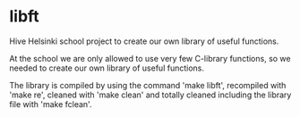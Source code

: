 # libft
Hive Helsinki school project to create our own library of useful functions.

At the school we are only allowed to use very few C-library functions, so we needed to create our own library of useful functions.

The library is compiled by using the command 'make libft', recompiled with 'make re', cleaned with 'make clean' and totally cleaned including the library file with 'make fclean'.
